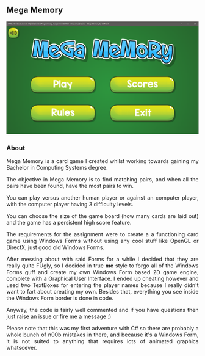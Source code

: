 
<div align="justify">

## Mega Memory

![ScreenShot](screenshot.png)

### About

Mega Memory is a card game I created whilst working towards gaining my Bachelor in Computing Systems degree.

The objective in Mega Memory is to find matching pairs, and when all the pairs have been found, have the most pairs to win.

You can play versus another human player or against an computer player, with the computer player having 3 difficulty levels.

You can choose the size of the game board (how many cards are laid out) and the game has a persistent high score feature.

The requirements for the assignment were to create a a functioning card game using Windows Forms without using any cool stuff like OpenGL or DirectX, just good old Windows Forms.

After messing about with said Forms for a while I decided that they are really quite FUgly, so I decided in true **me** style to forgo all of the Windows Forms guff and create my own Windows Form based 2D game engine, complete with a Graphical User Interface. I ended up cheating however and used two TextBoxes for entering the player names because I really didn't want to fart about creating my own. Besides that, everything you see inside the Windows Form border is done in code.

Anyway, the code is fairly well commented and if you have questions then just raise an issue or fire me a message :)

Please note that this was my first adventure with C# so there are probably a whole bunch of n00b mistakes in there, and because it's a Windows Form, it is not suited to anything that requires lots of animated graphics whatsoever.
